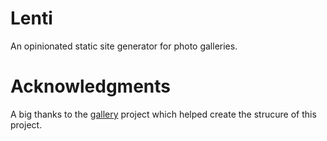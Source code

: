 # Lenti

An opinionated static site generator for photo galleries.

# Acknowledgments

A big thanks to the [gallery](https://github.com/Christoph-D/gallery) project which helped create the strucure of this project.